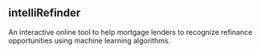 ## intelliRefinder
An interactive online tool to help mortgage lenders to recognize refinance opportunities using machine learning algorithms.
